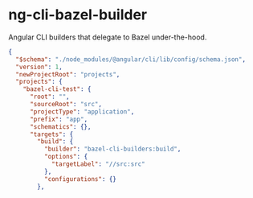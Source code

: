 # ng-cli-bazel-builder
Angular CLI builders that delegate to Bazel under-the-hood.

```json
{
  "$schema": "./node_modules/@angular/cli/lib/config/schema.json",
  "version": 1,
  "newProjectRoot": "projects",
  "projects": {
    "bazel-cli-test": {
      "root": "",
      "sourceRoot": "src",
      "projectType": "application",
      "prefix": "app",
      "schematics": {},
      "targets": {
        "build": {
          "builder": "bazel-cli-builders:build",
          "options": {
            "targetLabel": "//src:src"
          },
          "configurations": {}
        },
```

